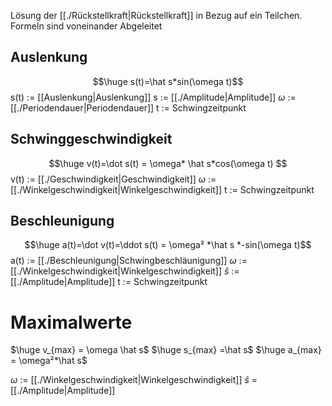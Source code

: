 Lösung der [[./Rückstellkraft|Rückstellkraft]] in Bezug auf ein Teilchen. Formeln sind voneinander Abgeleitet
## Auslenkung
$$\huge s(t)=\hat s*sin(\omega t)$$
s(t) := [[Auslenkung|Auslenkung]]
s := [[./Amplitude|Amplitude]]
$\omega$ := [[./Periodendauer|Periodendauer]]
t := Schwingzeitpunkt

## Schwinggeschwindigkeit
$$\huge v(t)=\dot s(t) = \omega* \hat s*cos(\omega t) $$
v(t) := [[./Geschwindigkeit|Geschwindigkeit]]
$\omega$ := [[./Winkelgeschwindigkeit|Winkelgeschwindigkeit]]
t := Schwingzeitpunkt 

## Beschleunigung
$$\huge a(t)=\dot v(t)=\ddot s(t) = \omega² *\hat s *-sin(\omega t)$$
a(t) := [[./Beschleunigung|Schwingbeschläunigung]]
$\omega$ := [[./Winkelgeschwindigkeit|Winkelgeschwindigkeit]]
$\hat s$ := [[./Amplitude|Amplitude]]
t := Schwingzeitpunkt
# Maximalwerte
$\huge v_{max} = \omega \hat s$
$\huge s_{max} =\hat s$
$\huge a_{max} = \omega²*\hat s$

$\omega$ := [[./Winkelgeschwindigkeit|Winkelgeschwindigkeit]]
$\hat s$ = [[./Amplitude|Amplitude]]